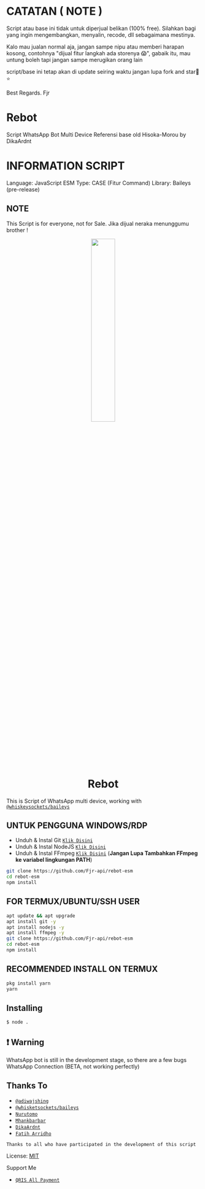 # CATATAN ( NOTE )
Script atau base ini tidak untuk diperjual belikan (100% free). Silahkan bagi yang ingin mengembangkan, menyalin, recode, dll sebagaimana mestinya.


Kalo mau jualan normal aja, jangan sampe nipu atau memberi harapan kosong, contohnya "dijual fitur langkah ada storenya 😱", gabaik itu, mau untung boleh tapi jangan sampe merugikan orang lain 

script/base ini tetap akan di update seiring waktu jangan lupa fork and star🍴⭐

Best Regards. Fjr

# Rebot
Script WhatsApp Bot Multi Device
Referensi base old Hisoka-Morou by DikaArdnt

# INFORMATION SCRIPT
Language: JavaScript ESM
Type: CASE (Fitur Command)
Library: Baileys (pre-release)

## NOTE
This Script is for everyone, not for Sale. Jika dijual neraka menunggumu brother !

<p align="center">
	<img src="https://rebot-studio.my.id/assets/img/3ef3144887d67003aacea%20(2).jpg" width="35%" style="margin-left: auto;margin-right: auto;display: block;">
</p>
<h1 align="center">Rebot</h1>

This is Script of WhatsApp multi device, working with [`@whiskeysockets/baileys`](https://github.com/whiskeysockets/baileys)


## UNTUK PENGGUNA WINDOWS/RDP

* Unduh & Instal Git [`Klik Disini`](https://git-scm.com/downloads)
* Unduh & Instal NodeJS [`Klik Disini`](https://nodejs.org/en/download)
* Unduh & Instal FFmpeg [`Klik Disini`](https://ffmpeg.org/download.html) (**Jangan Lupa Tambahkan FFmpeg ke variabel lingkungan PATH**)


```bash
git clone https://github.com/Fjr-api/rebot-esm
cd rebot-esm
npm install
```


## FOR TERMUX/UBUNTU/SSH USER

```bash
apt update && apt upgrade
apt install git -y
apt install nodejs -y
apt install ffmpeg -y
git clone https://github.com/Fjr-api/rebot-esm
cd rebot-esm
npm install
```

## RECOMMENDED INSTALL ON TERMUX

```bash
pkg install yarn
yarn
```

## Installing
```bash
$ node .
```

## ❗ Warning
WhatsApp bot is still in the development stage, so there are a few bugs
WhatsApp Connection (BETA, not working perfectly)


## Thanks To
* [`@adiwajshing`](https://github.com/adiwajshing)
* [`@whisketsockets/baileys`](https://github.com/whiskeysockets/baileys)
* [`Nurutomo`](https://github.com/Nurutomo)
* [`Mhankbarbar`](https://github.com/MhankBarBar)
* [`DikaArdnt`](https://github.com/DikaArdnt)
* [`Fatih Arridho`](https://github.com/FatihArridho)

```Thanks to all who have participated in the development of this script```


License: [MIT](https://en.wikipedia.org/wiki/MIT_License)

Support Me
* [`QRIS All Payment`](https://rebot-studio.my.id/assets/img/jestDrbl.png)
